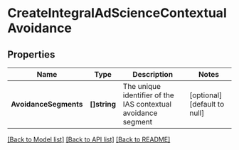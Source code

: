 # CreateIntegralAdScienceContextualAvoidance

## Properties
Name | Type | Description | Notes
------------ | ------------- | ------------- | -------------
**AvoidanceSegments** | **[]string** | The unique identifier of the IAS contextual avoidance segment | [optional] [default to null]

[[Back to Model list]](../README.md#documentation-for-models) [[Back to API list]](../README.md#documentation-for-api-endpoints) [[Back to README]](../README.md)

